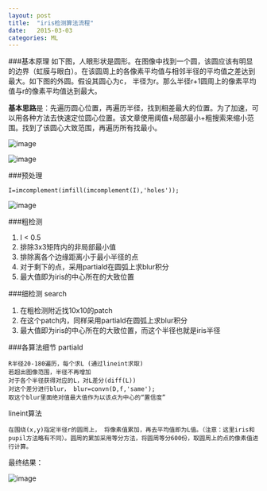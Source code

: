 ```yaml
---
layout: post
title:  "iris检测算法流程"
date:   2015-03-03 
categories: ML
---
```


###基本原理
如下图，人眼形状是圆形。在图像中找到一个圆，该圆应该有明显的边界（虹膜与眼白）。在该圆周上的各像素平均值与相邻半径的平均值之差达到最大。如下图的外圆。假设其圆心为c， 半径为r。那么半径r+1圆周上的像素平均值与r的像素平均值达到最大。

**基本思路**是：先遍历圆心位置，再遍历半径，找到相差最大的位置。为了加速，可以用各种方法去快速定位圆心位置。该文章使用阈值+局部最小+粗搜索来缩小范围。找到了该圆心大致范围，再遍历所有找最小。

![image](http://vsooda.github.io/assets/iris/iris1.png)

![image](http://vsooda.github.io/assets/iris/framework.png)

###预处理
```
I=imcomplement(imfill(imcomplement(I),'holes'));
```

![image](http://vsooda.github.io/assets/iris/iris2.png)

###粗检测
1. I < 0.5
2. 排除3x3矩阵内的非局部最小值
3. 排除离各个边缘距离小于最小半径的点
4. 对于剩下的点，采用partiald在圆弧上求blur积分
5. 最大值即为iris的中心所在的大致位置

###细检测 search
1. 在粗检测附近找10x10的patch
2. 在这个patch内，同样采用partiald在圆弧上求blur积分
3. 最大值即为iris的中心所在的大致位置，而这个半径也就是iris半径

###各算法细节
partiald 

```
R半径20-180遍历，每个求L (通过lineint求取) 
若超出图像范围，半径不再增加
对于各个半径获得对应的L，对L差分(diff(L))
对这个差分进行blur， blur=convn(D,f,'same');
取这个blur里面绝对值最大值作为以该点为中心的“置信度”
```

lineint算法

```
在围绕(x,y)指定半径r的圆周上， 将像素值累加，再去平均值即为L值。（注意：这里iris和pupil方法略有不同）。圆周的累加采用等分方法，将圆周等分600份，取圆周上的点的像素值进行计算。
```

最终结果：

![image](http://vsooda.github.io/assets/iris/iris3.png)

